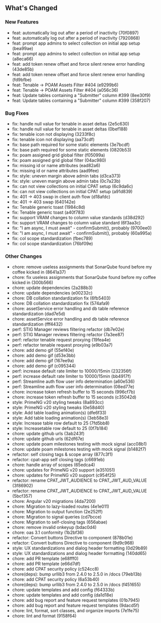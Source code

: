 ## What's Changed

### New Features
* feat: automatically log out after a period of inactivity (70f0897)
* feat: automatically log out after a period of inactivity (7920868)
* feat: prompt app admins to select collection on initial app setup (bea99ae)
* feat: prompt app admins to select collection on initial app setup (a8eca66)
* feat: add token renew offset and force silent renew error handling (43de85b)
* feat: add token renew offset and force silent renew error handling (fd9bfbe)
* feat: Tenable -> POAM Assets Filter #404 (e9299b6)
* feat: Tenable -> POAM Assets Filter #404 (a056c36)
* feat: Update tables containing a "Submitter" column #399 (8ee30f9)
* feat: Update tables containing a "Submitter" column #399 (358f207)

### Bug Fixes
* fix: handle null value for tenable in asset deltas (2e5c630)
* fix: handle null value for tenable in asset deltas (0bef188)
* fix: tenable icon not displaying (3233f8c)
* fix: tenable icon not displaying (aa73cdf)
* fix: base path required for some static elements (3e7bcdf)
* fix: base path required for some static elements (0820b53)
* fix: poam assigned grid global filter (f05099a)
* fix: poam assigned grid global filter (04ac980)
* fix: missing id or name attributes (ead82a6)
* fix: missing id or name attributes (aad9fee)
* fix: style: uneven margin above admin tabs (d3ca373)
* fix: style: uneven margin above admin tabs (0c7a23b)
* fix: can not view collections on initial CPAT setup (6c9da6c)
* fix: can not view collections on initial CPAT setup (a91d839)
* fix: 401 -> 403 swap in client auth flow (d18afdc)
* fix: 401 -> 403 swap (640142e)
* fix: Tenable generic toast (1984c8d)
* fix: Tenable generic toast (a40f783)
* fix: support VRAM changes to column value standards (d38d292)
* fix: support VRAM changes to column value standard (6f3aa3c)
* fix: "I am async, I must await" - confirmSubmit(), probably (9700ee0)
* fix: "I am async, I must await" - confirmSubmit(), probably (60a995a)
* fix: col scope standardization (fbec789)
* fix: col scope standardization (76bf09e)

### Other Changes
* chore: remove useless assignments that SonarQube found before my coffee kicked in (8641a37)
* chore: fix useless assignments that SonarQube found before my coffee kicked in (300b566)
* chore: update dependencies (2a288b3)
* chore: update dependencies (e00232c)
* chore: DB collation standardization fix (6fb5403)
* chore: DB collation standardization fix (574afa9)
* chore: assetService error handling and db table reference standardization (dad7e5d)
* chore: assetService error handling and db table reference standardization (fff4432)
* perf: STIG Manager reviews filtering refactor (db7e02e)
* perf: STIG Manager reviews filtering refactor (7a3ee87)
* perf: refactor tenable request proxying (19fea4e)
* perf: refactor tenable request proxying (e9b03a7)
* chore: add demo gif (55ef40e)
* chore: add demo gif (d53e3bb)
* chore: add demo gif (167ee9a)
* chore: add demo gif (c095344)
* perf: increase default rate limiter to 10000/15min (232356f)
* perf: increase default rate limiter to 10000/15min (bb4917f)
* perf: Streamline auth flow user info determination (a60e536)
* perf: Streamline auth flow user info determination (08ed77e)
* chore: increase token refresh buffer to 15 seconds (996cf7b)
* chore: increase token refresh buffer to 15 seconds (c35042d)
* style: PrimeNG v20 styling tweaks (8a893cc)
* style: PrimeNG v20 styling tweaks (0e58d40)
* style: Add table loading animation(s) (dfe6f33)
* style: Add table loading animation(s) (3eb58e3)
* style: Increase table row default to 25 (7fd5bb8)
* style: Increasetable row default to 25 (0f7b184)
* chore: update github urls (3ab243f)
* chore: update github urls (62df67e)
* chore: update poam milestones testing with mock signal (acc08b1)
* chore: update poam milestones testing with mock signal (b1482f7)
* refactor: self closing tags & scope array (877c3f1)
* refactor: cpat-app self closing tags (c6691eb)
* chore: handle array of scopes (65edca4)
* chore: updates for PrimeNG v20 support (e351051)
* chore: updates for PrimeNG v20 support (c954f25)
* refactor: rename CPAT_JWT_AUDIENCE to CPAT_JWT_AUD_VALUE (3f86902)
* refactor: rename CPAT_JWT_AUDIENCE to CPAT_JWT_AUD_VALUE (5bcf357)
* chore: Angular v20 migrations (4da7200)
* chore: Migration to lazy-loaded routes (4e1e011)
* chore: Migration to output function (2e252ff)
* chore: Migration to signal queries (cd7bcce)
* chore: Migration to self-closing tags (656abae)
* chore: remove invalid onkeyup (bdac0d4)
* chore: oas 3.1 conformity (1b2bf36)
* refactor: Convert buttons Directive to component (878b01e)
* refactor: Convert buttons Directive to component (9d9c968)
* style: UX standardizations and dialog header formatting (0d29b89)
* style: UX standardizations and dialog header formatting (140dd65)
* chore: add PR template (e68fff0)
* chore: add PR template (e66d7df)
* chore: add CPAT security policy (c524cc8)
* chore(deps): bump urllib3 from 2.4.0 to 2.5.0 in /docs (79eb13b)
* chore: add CPAT security policy (6a53b40)
* chore(deps): bump urllib3 from 2.4.0 to 2.5.0 in /docs (f451655)
* chore: update templates and add config (f64333b)
* chore: update templates and add config (da1d18e)
* chore: add bug report and feature request templates (01b7945)
* chore: add bug report and feature request templates (9dacd5f)
* chore: lint, format, sort classes, and organize imports (7e1fe75)
* chore: lint and format (9158f64)

